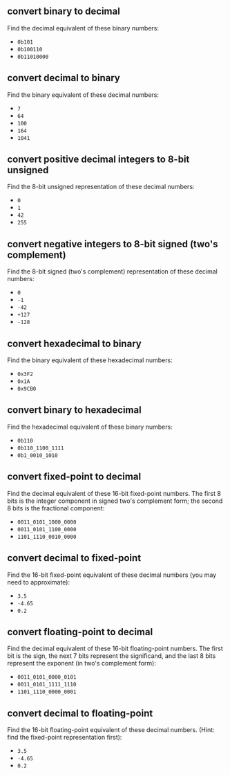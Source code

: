 ## convert binary to decimal

Find the decimal equivalent of these binary numbers:

- `0b101`
- `0b100110`
- `0b11010000`

## convert decimal to binary

Find the binary equivalent of these decimal numbers:

- `7`
- `64`
- `100`
- `164`
- `1041`

## convert positive decimal integers to 8-bit unsigned

Find the 8-bit unsigned representation of these decimal numbers: 

- `0`
- `1`
- `42`
- `255` 

## convert negative integers to 8-bit signed (two's complement)

Find the 8-bit signed (two's complement) representation of these decimal numbers: 

- `0`
- `-1`
- `-42`
- `+127`
- `-128`

## convert hexadecimal to binary

Find the binary equivalent of these hexadecimal numbers:

- `0x3F2`
- `0x1A`
- `0x9CB0`

## convert binary to hexadecimal

Find the hexadecimal equivalent of these binary numbers:

- `0b110`
- `0b110_1100_1111`
- `0b1_0010_1010`

## convert fixed-point to decimal

Find the decimal equivalent of these 16-bit fixed-point numbers. The first 8 bits is the integer component in signed two's complement form;
 the second 8 bits is the fractional component:

- `0011_0101_1000_0000`
- `0011_0101_1100_0000`
- `1101_1110_0010_0000`

## convert decimal to fixed-point

Find the 16-bit fixed-point equivalent of these decimal numbers (you may need to approximate):

- `3.5`
- `-4.65`
- `0.2`

## convert floating-point to decimal

Find the decimal equivalent of these 16-bit floating-point numbers. The first bit is the sign, the next 7 bits represent the significand, and the last 8 bits represent the exponent (in two's complement form):

- `0011_0101_0000_0101`
- `0011_0101_1111_1110`
- `1101_1110_0000_0001`

## convert decimal to floating-point

Find the 16-bit floating-point equivalent of these decimal numbers. (Hint: find the fixed-point representation first):

- `3.5`
- `-4.65`
- `0.2`




